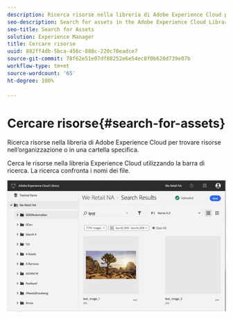 ```yaml
---
description: Ricerca risorse nella libreria di Adobe Experience Cloud per trovare risorse nell’organizzazione o in una cartella specifica.
seo-description: Search for assets in the Adobe Experience Cloud Library to find assets across the organization or in a specific folder.
seo-title: Search for Assets
solution: Experience Manager
title: Cercare risorse
uuid: 882ff4db-5bca-456c-888c-220c70eadce7
source-git-commit: 78f62e51e07df88252e6e54ec8f0b620d739e07b
workflow-type: tm+mt
source-wordcount: '65'
ht-degree: 100%

---
```



# Cercare risorse{#search-for-assets}

Ricerca risorse nella libreria di Adobe Experience Cloud per trovare risorse nell’organizzazione o in una cartella specifica.

Cerca le risorse nella libreria Experience Cloud utilizzando la barra di ricerca. La ricerca confronta i nomi dei file.

![](assets/library_search_filter_results.png)

